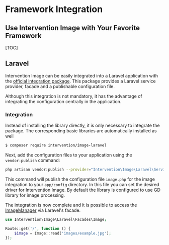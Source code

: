 # Framework Integration
## Use Intervention Image with Your Favorite Framework

[TOC]

## Laravel

Intervention Image can be easily integrated into a Laravel application with the
[official integration package](https://github.com/Intervention/image-laravel). This package
provides a Laravel service provider, facade and a publishable configuration
file.

Although this integration is not mandatory, it has the advantage of integrating
the configuration centrally in the application.

### Integration

Instead of installing the library directly, it is only necessary to integrate
the package. The corresponding basic libraries are automatically installed as
well

```bash
$ composer require intervention/image-laravel
```

Next, add the configuration files to your application using the `vendor:publish` command:

```bash
php artisan vendor:publish --provider="Intervention\Image\Laravel\ServiceProvider"
```

This command will publish the configuration file `image.php` for the image
integration to your `app/config` directory. In this file you can set the desired
driver for Intervention Image. By default the library is configured to use GD
library for image processing.

The integration is now complete and it is possible to access the
[ImageManager](/v3/basics/instantiation) via
Laravel's facade.

```php
use Intervention\Image\Laravel\Facades\Image;

Route::get('/', function () {
    $image = Image::read('images/example.jpg');
});
```
